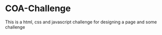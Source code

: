 # COA-Challenge
This is a html, css and javascript challenge for designing a page and some challenge
